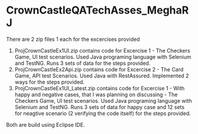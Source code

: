 # CrownCastleQATechAsses_MeghaRJ

There are 2 zip files 1 each for the excercises provided
1. ProjCrownCastleEx1UI.zip contains code for Excercise 1 - The Checkers Game, UI test scenarios. Used Java programing language with Selenium and TestNG. Runs 3 sets of data for the steps provided.
2. ProjCrownCastleEx2Api.zip contains code for Excercise 2 - The Card Game, API test Scenarios. Used Java with RestAssured. Implemented 2 ways for the steps provided.
3. ProjCrownCastleEx1UI_Latest.zip contains code for Excercise 1 - With happy and negative cases, that I was planning on discussing - The Checkers Game, UI test scenarios. Used Java programing language with Selenium and TestNG. Runs 3 sets of data for happy case and 12 sets for neagtive scenario (2 verifying the code itself) for the steps provided.

Both are build using Eclipse IDE.
